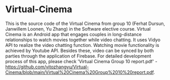 # Virtual-Cinema
This is the source code of the Virtual Cinema from group 10 (Ferhat Dursun, Janwillem Loonen, Yu Zhang) in the Software elective course.  Virtual Cinema is an Android app that engages couples in long-distance relationships to watch movies together while video chatting. It uses Vidyo API to realize the video chatting function. Watching movie functionality is achieved by Youtube API. Besides these, video can be synced by both parties through the application of Firebase. For detailed development process of this app, please check 'Virtual Cinema Group 10 report.pdf' - https://github.com/vitozhangyu/Virtual-Cinema/blob/main/Virtual%20Cinema%20Group%2010%20report.pdf.
